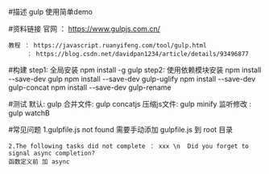 #描述
    gulp 使用简单demo

#资料链接
    官网 ： https://www.gulpjs.com.cn/

    教程 ： https://javascript.ruanyifeng.com/tool/gulp.html
         ： https://blog.csdn.net/davidpan1234/article/details/93496877

#构建
    step1: 全局安装
        npm install -g gulp
    step2: 使用依赖模块安装
        npm install --save-dev gulp
        npm install --save-dev gulp-uglify
        npm install --save-dev gulp-concat
        npm install --save-dev gulp-rename

#测试
    默认: gulp 
    合并文件: gulp concatjs
    压缩js文件: gulp minify
    监听修改 : gulp watchB

#常见问题
    1.gulpfile.js  not found
        需要手动添加 gulpfile.js 到 root 目录

    2.The following tasks did not complete ： xxx \n  Did you forget to signal async completion?
    函数定义前 加 async 